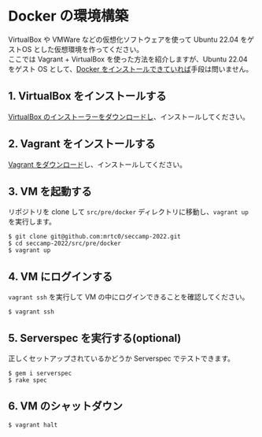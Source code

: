 # Docker の環境構築

VirtualBox や VMWare などの仮想化ソフトウェアを使って Ubuntu 22.04 をゲストOS とした仮想環境を作ってください。  
ここでは Vagrant + VirtualBox を使った方法を紹介しますが、Ubuntu 22.04 をゲスト OS として、[Docker をインストールできていれば](https://docs.docker.com/engine/install/ubuntu/)手段は問いません。

## 1. VirtualBox をインストールする

[VirtualBox のインストーラーをダウンロードし](https://www.oracle.com/jp/virtualization/technologies/vm/downloads/virtualbox-downloads.html)、インストールしてください。

## 2. Vagrant をインストールする

[Vagrant をダウンロード](https://www.vagrantup.com/downloads)し、インストールしてください。

## 3. VM を起動する

リポジトリを clone して `src/pre/docker` ディレクトリに移動し、`vagrant up` を実行します。  

```shell
$ git clone git@github.com:mrtc0/seccamp-2022.git
$ cd seccamp-2022/src/pre/docker
$ vagrant up
```

## 4. VM にログインする

`vagrant ssh` を実行して VM の中にログインできることを確認してください。

```shell
$ vagrant ssh
```

## 5. Serverspec を実行する(optional)

正しくセットアップされているかどうか Serverspec でテストできます。

```shell
$ gem i serverspec
$ rake spec
```

## 6. VM のシャットダウン

```shell
$ vagrant halt
```
